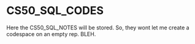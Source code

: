 # CS50_SQL_CODES
Here the CS50_SQL_NOTES will be stored. 
So, they wont let me create a codespace on an empty rep. BLEH.
